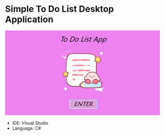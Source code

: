 # Simple To Do List Desktop Application
![](https://github.com/Jinx0110/CuteToDoList_V1.0/blob/bdbe79eeb10adbadea9e38bf41569b7b4cd94b9d/TODO_1.png)
- IDE: Visual Studio
- Language: C#

